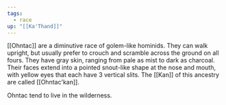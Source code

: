 ```yaml
---
tags:
  - race
up: "[[Ka'Thand]]"
---
```

[[Ohntac]] are a diminutive race of golem-like hominids. They can walk upright, but usually prefer to crouch and scramble across the ground on all fours. They have gray skin, ranging from pale as mist to dark as charcoal. Their faces extend into a pointed snout-like shape at the nose and mouth, with yellow eyes that each have 3 vertical slits. The [[Kan]] of this ancestry are called [[Ohntac'kan]].

Ohntac tend to live in the wilderness. 
